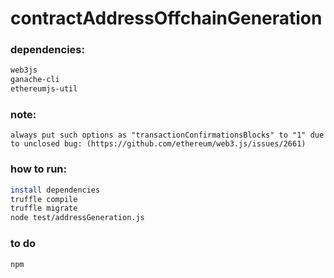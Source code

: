 # contractAddressOffchainGeneration

### dependencies:

```bash
web3js
ganache-cli
ethereumjs-util
```

### note:

`always put such options as "transactionConfirmationsBlocks" to "1" due to unclosed bug: (https://github.com/ethereum/web3.js/issues/2661) `

### how to run:

```bash
install dependencies
truffle compile
truffle migrate
node test/addressGeneration.js
```

### to do

```bash
npm
```